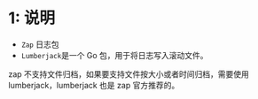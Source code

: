 # 1: 说明

- `Zap` 日志包
- `Lumberjack`是一个 Go 包，用于将日志写入滚动文件。

zap 不支持文件归档，如果要支持文件按大小或者时间归档，需要使用 lumberjack，lumberjack 也是 zap 官方推荐的。
